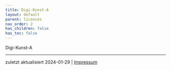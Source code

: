 ```yaml
---
title: Digi-Kunst-A
layout: default
parent: licences
nav_order: 2
has_children: false
has_toc: false
---
```


Digi-Kunst-A


---
zuletzt aktualisiert 2024-01-29 | [Impressum](https://www.rsh-duesseldorf.de/service/datenschutz-impressum) 